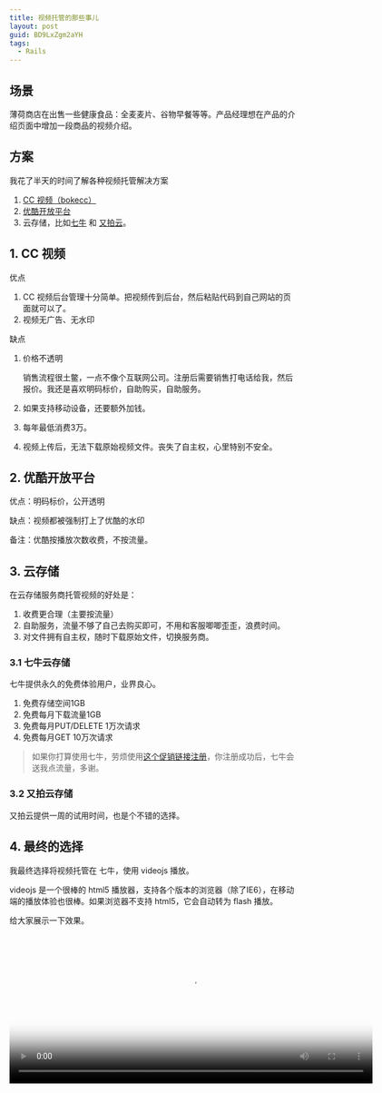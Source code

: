 ```yaml
---
title: 视频托管的那些事儿
layout: post
guid: BD9LxZgm2aYH
tags:
  - Rails
---
```


<link href="//vjs.zencdn.net/4.4/video-js.css" rel="stylesheet">
<script src="//vjs.zencdn.net/4.4/video.js"></script>

## 场景

薄荷商店在出售一些健康食品：全麦麦片、谷物早餐等等。产品经理想在产品的介绍页面中增加一段商品的视频介绍。

## 方案

我花了半天的时间了解各种视频托管解决方案

1. [CC 视频（bokecc）](http://www.bokecc.com)
2. [优酷开放平台](http://open.youku.com)
3. 云存储，比如[七牛](http://www.qiniu.com) 和 [又拍云](https://www.upyun.com)。

## 1. CC 视频

优点

1. CC 视频后台管理十分简单。把视频传到后台，然后粘贴代码到自己网站的页面就可以了。
2. 视频无广告、无水印

缺点

1. 价格不透明

    销售流程很土鳖，一点不像个互联网公司。注册后需要销售打电话给我，然后报价。我还是喜欢明码标价，自助购买，自助服务。
    
2. 如果支持移动设备，还要额外加钱。
3. 每年最低消费3万。
4. 视频上传后，无法下载原始视频文件。丧失了自主权，心里特别不安全。


## 2. 优酷开放平台

优点：明码标价，公开透明

缺点：视频都被强制打上了优酷的水印
 
备注：优酷按播放次数收费，不按流量。
 
## 3. 云存储


在云存储服务商托管视频的好处是：

1. 收费更合理（主要按流量）
2. 自助服务，流量不够了自己去购买即可，不用和客服唧唧歪歪，浪费时间。
3. 对文件拥有自主权，随时下载原始文件，切换服务商。


### 3.1 七牛云存储

七牛提供永久的免费体验用户，业界良心。

1. 免费存储空间1GB
2. 免费每月下载流量1GB
3. 免费每月PUT/DELETE 1万次请求
4. 免费每月GET 10万次请求

> 如果你打算使用七牛，劳烦使用[这个促销链接注册](https://portal.qiniu.com/signup?code=3lgqu6oxgwh1u)，你注册成功后，七牛会送我点流量，多谢。


### 3.2 又拍云存储

又拍云提供一周的试用时间，也是个不错的选择。

## 4. 最终的选择

我最终选择将视频托管在 七牛，使用 videojs 播放。

videojs 是一个很棒的 html5 播放器，支持各个版本的浏览器（除了IE6），在移动端的播放体验也很棒。如果浏览器不支持 html5，它会自动转为 flash 播放。

给大家展示一下效果。

<video id="example_video_1" class="video-js vjs-default-skin"
  controls preload="auto" width="640" height="264"
  poster="http://mednoter.qiniudn.com/oceans-clip.png"
  data-setup='{"example_option":true}'>
 <source src="http://mednoter.qiniudn.com/oceans-clip.mp4" type='video/mp4' />
 <source src="http://mednoter.qiniudn.com/oceans-clip.webm" type='video/webm' />
 <source src="http://mednoter.qiniudn.com/oceans-clip.ogv" type='video/ogg' />
</video>

